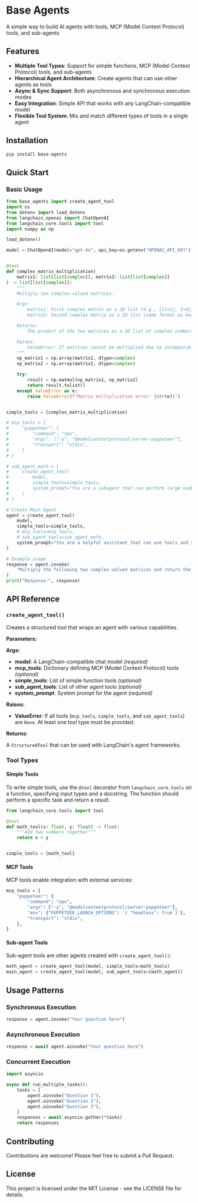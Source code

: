 # Base Agents

A simple way to build AI agents with tools, MCP (Model Context Protocol) tools, and sub-agents

## Features

- **Multiple Tool Types**: Support for simple functions, MCP (Model Context Protocol) tools, and sub-agents
- **Hierarchical Agent Architecture**: Create agents that can use other agents as tools
- **Async & Sync Support**: Both asynchronous and synchronous execution modes
- **Easy Integration**: Simple API that works with any LangChain-compatible model
- **Flexible Tool System**: Mix and match different types of tools in a single agent

## Installation

```bash
pip install base-agents
```

## Quick Start

### Basic Usage

```python
from base_agents import create_agent_tool
import os
from dotenv import load_dotenv
from langchain_openai import ChatOpenAI
from langchain_core.tools import tool
import numpy as np

load_dotenv()

model = ChatOpenAI(model="gpt-4o", api_key=os.getenv("OPENAI_API_KEY"))


@tool
def complex_matrix_multiplication(
    matrix1: list[list[complex]], matrix2: list[list[complex]]
) -> list[list[complex]]:
    """
    Multiply two complex-valued matrices.

    Args:
        matrix1: First complex matrix as a 2D list (e.g., [[1+2j, 3+4j], [5+6j, 7+8j]])
        matrix2: Second complex matrix as a 2D list (same format as matrix1)

    Returns:
        The product of the two matrices as a 2D list of complex numbers

    Raises:
        ValueError: If matrices cannot be multiplied due to incompatible dimensions
    """
    np_matrix1 = np.array(matrix1, dtype=complex)
    np_matrix2 = np.array(matrix2, dtype=complex)

    try:
        result = np.matmul(np_matrix1, np_matrix2)
        return result.tolist()
    except ValueError as e:
        raise ValueError(f"Matrix multiplication error: {str(e)}")


simple_tools = [complex_matrix_multiplication]

# mcp_tools = {
#     "puppeteer": {
#         "command": "npx",
#         "args": ["-y", "@modelcontextprotocol/server-puppeteer"],
#         "transport": "stdio",
#     }
# }

# sub_agent_math = [
#     create_agent_tool(
#         model,
#         simple_tools=simple_tools,
#         system_prompt="You are a subagent that can perform large number calculations.",
#     )
# ]

# Create Main Agent
agent = create_agent_tool(
    model,
    simple_tools=simple_tools,
    # mcp_tools=mcp_tools,
    # sub_agent_tools=sub_agent_math,
    system_prompt="You are a helpful assistant that can use tools and sub-agents to search online.",
)

# Example usage
response = agent.invoke(
    "Multiply the following two complex-valued matrices and return the result: Matrix A: [[1+2j, 3+4j], [5+6j, 7+8j]] Matrix B: [[2+1j, 0+3j], [1+2j, 4+0j]]"
)
print("Response:", response)
```

## API Reference

### `create_agent_tool()`

Creates a structured tool that wraps an agent with various capabilities.

**Parameters:**

**Args:**

- **model**: A LangChain-compatible chat model _(required)_
- **mcp_tools**: Dictionary defining MCP (Model Context Protocol) tools _(optional)_
- **simple_tools**: List of simple function tools _(optional)_
- **sub_agent_tools**: List of other agent tools _(optional)_
- **system_prompt**: System prompt for the agent _(required)_

**Raises:**

- **ValueError**: If all tools (`mcp_tools`, `simple_tools`, and `sub_agent_tools`) are `None`. At least one tool type must be provided.

**Returns:**

A `StructuredTool` that can be used with LangChain's agent frameworks.

### Tool Types

#### Simple Tools

To write simple tools, use the `@tool` decorator from `langchain_core.tools` on a function, specifying input types and a docstring. The function should perform a specific task and return a result.

```python
from langchain_core.tools import tool

@tool
def math_tool(x: float, y: float) -> float:
    """Add two numbers together"""
    return x + y


simple_tools = [math_tool]
```

#### MCP Tools

MCP tools enable integration with external services:

```python
mcp_tools = {
    "puppeteer": {
        "command": "npx",
        "args": ["-y", "@modelcontextprotocol/server-puppeteer"],
        "env": {"PUPPETEER_LAUNCH_OPTIONS": '{ "headless": true }'},
        "transport": "stdio",
    },
}
```

#### Sub-agent Tools

Sub-agent tools are other agents created with `create_agent_tool()`:

```python
math_agent = create_agent_tool(model, simple_tools=math_tools)
main_agent = create_agent_tool(model, sub_agent_tools=[math_agent])
```

## Usage Patterns

### Synchronous Execution

```python
response = agent.invoke("Your question here")
```

### Asynchronous Execution

```python
response = await agent.ainvoke("Your question here")
```

### Concurrent Execution

```python
import asyncio

async def run_multiple_tasks():
    tasks = [
        agent.ainvoke("Question 1"),
        agent.ainvoke("Question 2"),
        agent.ainvoke("Question 3"),
    ]
    responses = await asyncio.gather(*tasks)
    return responses
```

## Contributing

Contributions are welcome! Please feel free to submit a Pull Request.

## License

This project is licensed under the MIT License - see the LICENSE file for details.
